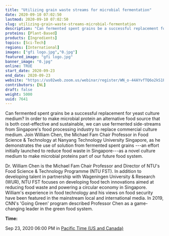 ```yaml
---
title: "Utilizing grain waste streams for microbial fermentation"
date: 2020-09-10 07:02:50
lastmod: 2020-09-10 07:02:50
slug: utilizing-grain-waste-streams-microbial-fermentation
description: "Can fermented spent grains be a successful replacement for yeast culture medium? In order to make microbial protein an alternative food source that is both cost-effective and sustainable, we can use fermented side-streams from Singapore’s food processing industry to replace commercial culture medium."
proteins: [Plant-Based]
products: [Ingredients]
topics: [Sci-Tech]
regions: [International]
images: ["gfi logo.jpg","0.jpg"]
featured_image: "gfi logo.jpg"
banner_image: "0.jpg"
online: TRUE
start_date: 2020-09-23
end_date: 2020-09-23
website: "https://us02web.zoom.us/webinar/register/WN_o-44AYvfTQ6o2kS1F5b46Q"
contributors: [NL]
draft: false
weight: 5000
uuid: 7641
---
```

Can fermented spent grains be a successful replacement for yeast culture
medium? In order to make microbial protein an alternative food source
that is both cost-effective and sustainable, we can use fermented
side-streams from Singapore's food processing industry to replace
commercial culture medium. Join William Chen, the Michael Fam Chair
Professor in Food Science & Technology at Nanyang Technology University
Singapore, as he demonstrates the use of solution from fermented spent
grains ---an effort initially launched to reduce food waste in
Singapore---as a novel culture medium to make microbial proteins part of
our future food system.

Dr. William Chen is the Michael Fam Chair Professor and Director of
NTU's Food Science & Technology Programme (NTU FST). In addition to
developing talent in partnership with Wageningen University & Research
(WUR), NTU FST focuses on developing food tech innovations aimed at
reducing food waste and powering a circular economy in Singapore.
William's experience in food technology and his views on food security
have been featured in the mainstream local and international media. In
2019, CNN's 'Going Green' program described Professor Chen as a
game-changing leader in the green food system.

**Time:**

Sep 23, 2020 06:00 PM in [Pacific Time (US and Canada)](;)

